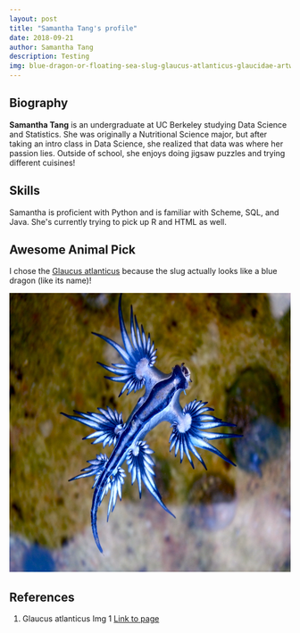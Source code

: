 ```yaml
---
layout: post
title: "Samantha Tang's profile"
date: 2018-09-21
author: Samantha Tang
description: Testing
img: blue-dragon-or-floating-sea-slug-glaucus-atlanticus-glaucidae-artwork-by-brigette-james_a-l-13589455-8880731
---
```


## Biography 

**Samantha Tang** is an undergraduate at UC Berkeley studying Data Science and Statistics. 
She was originally a Nutritional Science major, but after taking an intro class in Data Science, she realized that data was where her passion lies. Outside of school, she enjoys doing jigsaw puzzles and trying different cuisines!

## Skills

Samantha is proficient with Python and is familiar with Scheme, SQL, and Java. She's currently trying to pick up R and HTML as well. 

## Awesome Animal Pick

I chose the [Glaucus atlanticus](https://en.wikipedia.org/wiki/Glaucus_atlanticus) because the slug actually looks like a blue dragon (like its name)! 

<center><p><img src="../assets/img/Blue_dragon-glaucus_atlanticus.jpg" width="600" height="500" alt=""></p></center>

 
## References

<!-- 1. Glaucus atlanticus Img 1 [Link to page](blue-dragon-or-floating-sea-slug-glaucus-atlanticus-glaucidae-artwork-by-brigette-james_a-l-13589455-8880731) -->
1. Glaucus atlanticus Img 1 [Link to page](https://en.wikipedia.org/wiki/Glaucus_atlanticus#/media/File:Blue_dragon-glaucus_atlanticus_(8599051974).jpg)

